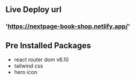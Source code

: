 ## Live Deploy url
### 'https://nextpage-book-shop.netlify.app/'

## Pre Installed Packages
- react router dom v6.10
- tailwind css
- hero icon
